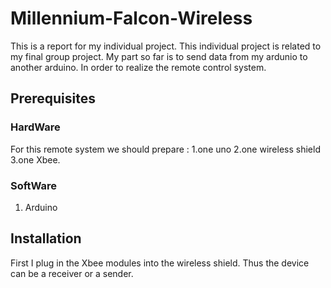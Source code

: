 # Millennium-Falcon-Wireless

This is a report for my individual project. This individual project is related to my final group project. My part so far is to send data from my ardunio to another arduino. In order to realize the remote control system. 

## Prerequisites
### HardWare
For this remote system we should prepare :
1.one uno
2.one wireless shield  
3.one Xbee. 
### SoftWare
1. Arduino
## Installation
First I plug in the Xbee modules into the wireless shield. Thus the device can be a receiver or a sender.



